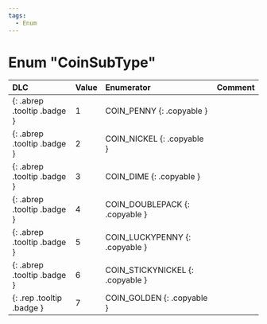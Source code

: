 ```yaml
---
tags:
  - Enum
---
```

# Enum "CoinSubType"
|DLC|Value|Enumerator|Comment|
|:--|:--|:--|:--|
|[ ](#){: .abrep .tooltip .badge }|1 |COIN_PENNY {: .copyable } |  |
|[ ](#){: .abrep .tooltip .badge }|2 |COIN_NICKEL {: .copyable } |  |
|[ ](#){: .abrep .tooltip .badge }|3 |COIN_DIME {: .copyable } |  |
|[ ](#){: .abrep .tooltip .badge }|4 |COIN_DOUBLEPACK {: .copyable } |  |
|[ ](#){: .abrep .tooltip .badge }|5 |COIN_LUCKYPENNY {: .copyable } |  |
|[ ](#){: .abrep .tooltip .badge }|6 |COIN_STICKYNICKEL {: .copyable } |  |
|[ ](#){: .rep .tooltip .badge }|7 |COIN_GOLDEN {: .copyable } |  |